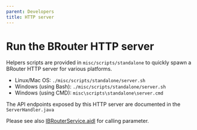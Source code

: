 ```yaml
---
parent: Developers
title: HTTP server
---
```


# Run the BRouter HTTP server

Helpers scripts are provided in `misc/scripts/standalone` to quickly spawn a
BRouter HTTP server for various platforms.

* Linux/Mac OS: `./misc/scripts/standalone/server.sh`
* Windows (using Bash): `./misc/scripts/standalone/server.sh`
* Windows (using CMD): `misc\scripts\standalone\server.cmd`

The API endpoints exposed by this HTTP server are documented in the
`ServerHandler.java`

Please see also [IBRouterService.aidl](./android_service.md) for calling parameter.
